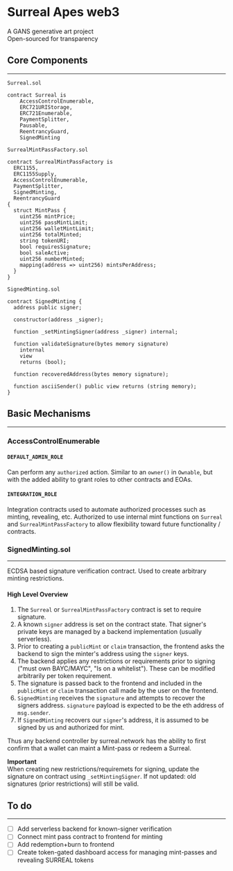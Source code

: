 # Surreal Apes web3

A GANS generative art project  
Open-sourced for transparency

## Core Components

---

`Surreal.sol`

```solidity
contract Surreal is
    AccessControlEnumerable,
    ERC721URIStorage,
    ERC721Enumerable,
    PaymentSplitter,
    Pausable,
    ReentrancyGuard,
    SignedMinting
```

`SurrealMintPassFactory.sol`

```solidity
contract SurrealMintPassFactory is
  ERC1155,
  ERC1155Supply,
  AccessControlEnumerable,
  PaymentSplitter,
  SignedMinting,
  ReentrancyGuard
{
  struct MintPass {
    uint256 mintPrice;
    uint256 passMintLimit;
    uint256 walletMintLimit;
    uint256 totalMinted;
    string tokenURI;
    bool requiresSignature;
    bool saleActive;
    uint256 numberMinted;
    mapping(address => uint256) mintsPerAddress;
  }
}

```

`SignedMinting.sol`

```solidity
contract SignedMinting {
  address public signer;

  constructor(address _signer);

  function _setMintingSigner(address _signer) internal;

  function validateSignature(bytes memory signature)
    internal
    view
    returns (bool);

  function recoveredAddress(bytes memory signature);

  function asciiSender() public view returns (string memory);
}

```

## Basic Mechanisms

---

### AccessControlEnumerable

#### `DEFAULT_ADMIN_ROLE`

Can perform any `authorized` action. Similar to an `owner()` in `Ownable`, but with the added ability to grant roles to other contracts and EOAs.

#### `INTEGRATION_ROLE`

Integration contracts used to automate authorized processes such as minting, revealing, etc. Authorized to use internal mint functions on `Surreal` and `SurrealMintPassFactory` to allow flexibility toward future functionality / contracts.

### SignedMinting.sol

---

ECDSA based signature verification contract. Used to create arbitrary minting restrictions.

#### High Level Overview

1. The `Surreal` or `SurrealMintPassFactory` contract is set to require signature.
2. A known `signer` address is set on the contract state. That signer's private keys are managed by a backend implementation (usually serverless).
3. Prior to creating a `publicMint` or `claim` transaction, the frontend asks the backend to sign the minter's address using the `signer` keys.
4. The backend applies any restrictions or requirements prior to signing ("must own BAYC/MAYC", "Is on a whitelist"). These can be modified arbitrarily per token requirement.
5. The signature is passed back to the frontend and included in the `publicMint` or `claim` transaction call made by the user on the frontend.
6. `SignedMinting` receives the `signature` and attempts to recover the signers address. `signature` payload is expected to be the eth address of `msg.sender`.
7. If `SignedMinting` recovers our `signer`'s address, it is assumed to be signed by us and authorized for mint.

Thus any backend controller by surreal.network has the ability to first confirm that a wallet can maint a Mint-pass or redeem a Surreal.

**Important**  
When creating new restrictions/requiremets for signing, update the signature on contract using `_setMintingSigner`. If not updated: old signatures (prior restrictions) will still be valid.

## To do

---

- [ ] Add serverless backend for known-signer verification
- [ ] Connect mint pass contract to frontend for minting
- [ ] Add redemption+burn to frontend
- [ ] Create token-gated dashboard access for managing mint-passes and revealing SURREAL tokens
